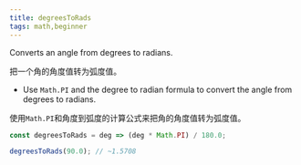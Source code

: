 ```yaml
---
title: degreesToRads
tags: math,beginner
---
```


Converts an angle from degrees to radians.

把一个角的角度值转为弧度值。

- Use `Math.PI` and the degree to radian formula to convert the angle from degrees to radians.

使用`Math.PI`和角度到弧度的计算公式来把角的角度值转为弧度值。

```js
const degreesToRads = deg => (deg * Math.PI) / 180.0;
```

```js
degreesToRads(90.0); // ~1.5708
```